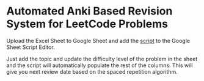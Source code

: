 # Automated Anki Based Revision System for LeetCode Problems

Upload the Excel Sheet to Google Sheet and add the [script](/anki_revision/anki_leetcode_update.gs) to the Google Sheet Script Editor.

Just add the topic and update the difficulty level of the problem in the sheet and the script will automatically populate the rest of the columns. This will give you next review date based on the spaced repetition algorithm.

